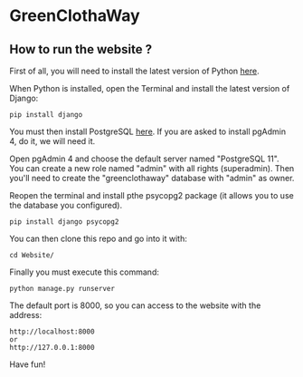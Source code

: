 # GreenClothaWay

## How to run the website ?

First of all, you will need to install the latest version of Python [here](https://www.python.org/downloads/).

When Python is installed, open the Terminal and install the latest version of Django:

```
pip install django
```

You must then install PostgreSQL [here](https://www.enterprisedb.com/downloads/postgres-postgresql-downloads).
If you are asked to install pgAdmin 4, do it, we will need it.

Open pgAdmin 4 and choose the default server named "PostgreSQL 11".
You can create a new role named "admin" with all rights (superadmin).
Then you'll need to create the "greenclothaway" database with "admin" as owner.

Reopen the terminal and install pthe psycopg2 package (it allows you to use the database you configured).
```
pip install django psycopg2
```

You can then clone this repo and go into it with:

```
cd Website/
```

Finally you must execute this command:

```
python manage.py runserver
```

The default port is 8000, so you can access to the website with the address:

```
http://localhost:8000
or
http://127.0.0.1:8000
```

Have fun!
